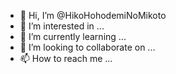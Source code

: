 - 👋 Hi, I’m @HikoHohodemiNoMikoto
- 👀 I’m interested in ...
- 🌱 I’m currently learning ...
- 💞️ I’m looking to collaborate on ...
- 📫 How to reach me ...

<!---
HikoHohodemiNoMikoto/HikoHohodemiNoMikoto is a ✨ special ✨ repository because its `README.md` (this file) appears on your GitHub profile.
You can click the Preview link to take a look at your changes.
--->
